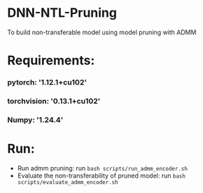 # DNN-NTL-Pruning
To build non-transferable model using model pruning with ADMM

# Requirements:

### pytorch: '1.12.1+cu102'
### torchvision: '0.13.1+cu102'
### Numpy: '1.24.4'

# Run:

- Run admm pruning: run `bash scripts/run_admm_encoder.sh`
- Evaluate the non-transferability of pruned model: run `bash scripts/evaluate_admm_encoder.sh`
